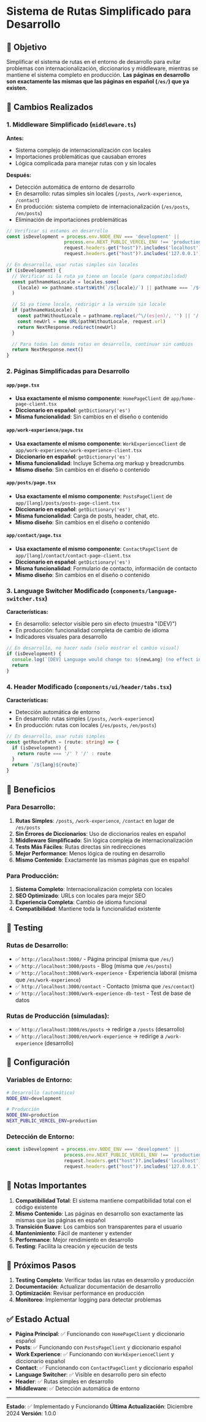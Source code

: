 # Sistema de Rutas Simplificado para Desarrollo

## 🎯 Objetivo

Simplificar el sistema de rutas en el entorno de desarrollo para evitar problemas con internacionalización, diccionarios y middleware, mientras se mantiene el sistema completo en producción. **Las páginas en desarrollo son exactamente las mismas que las páginas en español (`/es/`) que ya existen.**

## 🔄 Cambios Realizados

### 1. Middleware Simplificado (`middleware.ts`)

**Antes:**
- Sistema complejo de internacionalización con locales
- Importaciones problemáticas que causaban errores
- Lógica complicada para manejar rutas con y sin locales

**Después:**
- Detección automática de entorno de desarrollo
- En desarrollo: rutas simples sin locales (`/posts`, `/work-experience`, `/contact`)
- En producción: sistema completo de internacionalización (`/es/posts`, `/en/posts`)
- Eliminación de importaciones problemáticas

```typescript
// Verificar si estamos en desarrollo
const isDevelopment = process.env.NODE_ENV === 'development' || 
                     process.env.NEXT_PUBLIC_VERCEL_ENV !== 'production' ||
                     request.headers.get("host")?.includes('localhost') ||
                     request.headers.get("host")?.includes('127.0.0.1')

// En desarrollo, usar rutas simples sin locales
if (isDevelopment) {
  // Verificar si la ruta ya tiene un locale (para compatibilidad)
  const pathnameHasLocale = locales.some(
    (locale) => pathname.startsWith(`/${locale}/`) || pathname === `/${locale}`
  )

  // Si ya tiene locale, redirigir a la versión sin locale
  if (pathnameHasLocale) {
    const pathWithoutLocale = pathname.replace(/^\/(es|en)/, '') || '/'
    const newUrl = new URL(pathWithoutLocale, request.url)
    return NextResponse.redirect(newUrl)
  }

  // Para todas las demás rutas en desarrollo, continuar sin cambios
  return NextResponse.next()
}
```

### 2. Páginas Simplificadas para Desarrollo

#### `app/page.tsx`
- **Usa exactamente el mismo componente**: `HomePageClient` de `app/home-page-client.tsx`
- **Diccionario en español**: `getDictionary('es')`
- **Misma funcionalidad**: Sin cambios en el diseño o contenido

#### `app/work-experience/page.tsx`
- **Usa exactamente el mismo componente**: `WorkExperienceClient` de `app/work-experience/work-experience-client.tsx`
- **Diccionario en español**: `getDictionary('es')`
- **Misma funcionalidad**: Incluye Schema.org markup y breadcrumbs
- **Mismo diseño**: Sin cambios en el diseño o contenido

#### `app/posts/page.tsx`
- **Usa exactamente el mismo componente**: `PostsPageClient` de `app/[lang]/posts/posts-page-client.tsx`
- **Diccionario en español**: `getDictionary('es')`
- **Misma funcionalidad**: Carga de posts, header, chat, etc.
- **Mismo diseño**: Sin cambios en el diseño o contenido

#### `app/contact/page.tsx`
- **Usa exactamente el mismo componente**: `ContactPageClient` de `app/[lang]/contact/contact-page-client.tsx`
- **Diccionario en español**: `getDictionary('es')`
- **Misma funcionalidad**: Formulario de contacto, información de contacto
- **Mismo diseño**: Sin cambios en el diseño o contenido

### 3. Language Switcher Modificado (`components/language-switcher.tsx`)

**Características:**
- En desarrollo: selector visible pero sin efecto (muestra "(DEV)")
- En producción: funcionalidad completa de cambio de idioma
- Indicadores visuales para desarrollo

```typescript
// En desarrollo, no hacer nada (solo mostrar el cambio visual)
if (isDevelopment) {
  console.log(`[DEV] Language would change to: ${newLang} (no effect in development)`)
  return
}
```

### 4. Header Modificado (`components/ui/header/tabs.tsx`)

**Características:**
- Detección automática de entorno
- En desarrollo: rutas simples (`/posts`, `/work-experience`)
- En producción: rutas con locales (`/es/posts`, `/en/posts`)

```typescript
// En desarrollo, usar rutas simples
const getRoutePath = (route: string) => {
  if (isDevelopment) {
    return route === '/' ? '/' : route
  }
  return `/${lang}${route}`
}
```

## 🎨 Beneficios

### Para Desarrollo:
1. **Rutas Simples**: `/posts`, `/work-experience`, `/contact` en lugar de `/es/posts`
2. **Sin Errores de Diccionarios**: Uso de diccionarios reales en español
3. **Middleware Simplificado**: Sin lógica compleja de internacionalización
4. **Tests Más Fáciles**: Rutas directas sin redirecciones
5. **Mejor Performance**: Menos lógica de routing en desarrollo
6. **Mismo Contenido**: Exactamente las mismas páginas que en español

### Para Producción:
1. **Sistema Completo**: Internacionalización completa con locales
2. **SEO Optimizado**: URLs con locales para mejor SEO
3. **Experiencia Completa**: Cambio de idioma funcional
4. **Compatibilidad**: Mantiene toda la funcionalidad existente

## 🧪 Testing

### Rutas de Desarrollo:
- ✅ `http://localhost:3000/` - Página principal (misma que `/es/`)
- ✅ `http://localhost:3000/posts` - Blog (misma que `/es/posts`)
- ✅ `http://localhost:3000/work-experience` - Experiencia laboral (misma que `/es/work-experience`)
- ✅ `http://localhost:3000/contact` - Contacto (misma que `/es/contact`)
- ✅ `http://localhost:3000/work-experience-db-test` - Test de base de datos

### Rutas de Producción (simuladas):
- ✅ `http://localhost:3000/es/posts` → redirige a `/posts` (desarrollo)
- ✅ `http://localhost:3000/en/work-experience` → redirige a `/work-experience` (desarrollo)

## 🔧 Configuración

### Variables de Entorno:
```bash
# Desarrollo (automático)
NODE_ENV=development

# Producción
NODE_ENV=production
NEXT_PUBLIC_VERCEL_ENV=production
```

### Detección de Entorno:
```typescript
const isDevelopment = process.env.NODE_ENV === 'development' || 
                     process.env.NEXT_PUBLIC_VERCEL_ENV !== 'production' ||
                     request.headers.get("host")?.includes('localhost') ||
                     request.headers.get("host")?.includes('127.0.0.1')
```

## 📝 Notas Importantes

1. **Compatibilidad Total**: El sistema mantiene compatibilidad total con el código existente
2. **Mismo Contenido**: Las páginas en desarrollo son exactamente las mismas que las páginas en español
3. **Transición Suave**: Los cambios son transparentes para el usuario
4. **Mantenimiento**: Fácil de mantener y extender
5. **Performance**: Mejor rendimiento en desarrollo
6. **Testing**: Facilita la creación y ejecución de tests

## 🚀 Próximos Pasos

1. **Testing Completo**: Verificar todas las rutas en desarrollo y producción
2. **Documentación**: Actualizar documentación de desarrollo
3. **Optimización**: Revisar performance en producción
4. **Monitoreo**: Implementar logging para detectar problemas

## ✅ Estado Actual

- **Página Principal**: ✅ Funcionando con `HomePageClient` y diccionario español
- **Posts**: ✅ Funcionando con `PostsPageClient` y diccionario español
- **Work Experience**: ✅ Funcionando con `WorkExperienceClient` y diccionario español
- **Contact**: ✅ Funcionando con `ContactPageClient` y diccionario español
- **Language Switcher**: ✅ Visible en desarrollo pero sin efecto
- **Header**: ✅ Rutas simples en desarrollo
- **Middleware**: ✅ Detección automática de entorno

---

**Estado**: ✅ Implementado y Funcionando
**Última Actualización**: Diciembre 2024
**Versión**: 1.0.0
